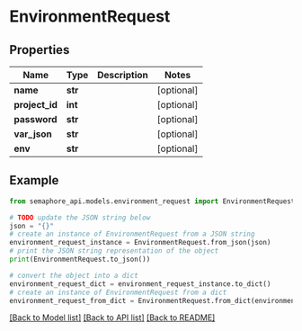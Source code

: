 # EnvironmentRequest


## Properties

Name | Type | Description | Notes
------------ | ------------- | ------------- | -------------
**name** | **str** |  | [optional] 
**project_id** | **int** |  | [optional] 
**password** | **str** |  | [optional] 
**var_json** | **str** |  | [optional] 
**env** | **str** |  | [optional] 

## Example

```python
from semaphore_api.models.environment_request import EnvironmentRequest

# TODO update the JSON string below
json = "{}"
# create an instance of EnvironmentRequest from a JSON string
environment_request_instance = EnvironmentRequest.from_json(json)
# print the JSON string representation of the object
print(EnvironmentRequest.to_json())

# convert the object into a dict
environment_request_dict = environment_request_instance.to_dict()
# create an instance of EnvironmentRequest from a dict
environment_request_from_dict = EnvironmentRequest.from_dict(environment_request_dict)
```
[[Back to Model list]](../README.md#documentation-for-models) [[Back to API list]](../README.md#documentation-for-api-endpoints) [[Back to README]](../README.md)


